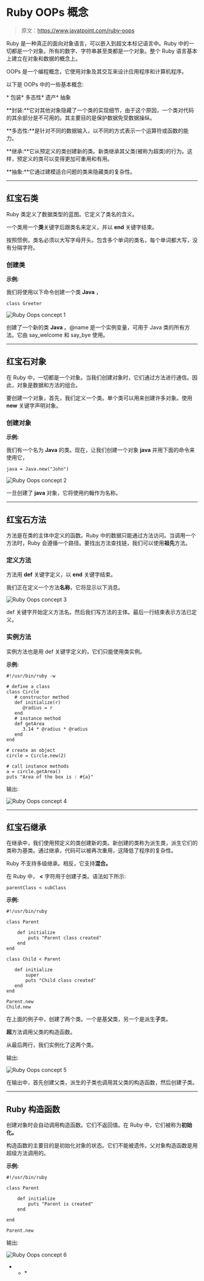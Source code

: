 # Ruby OOPs 概念

> 原文：<https://www.javatpoint.com/ruby-oops>

Ruby 是一种真正的面向对象语言，可以嵌入到超文本标记语言中。Ruby 中的一切都是一个对象。所有的数字、字符串甚至类都是一个对象。整个 Ruby 语言基本上建立在对象和数据的概念上。

OOPs 是一个编程概念，它使用对象及其交互来设计应用程序和计算机程序。

以下是 OOPs 中的一些基本概念:

<ulclass>*   包装*   多态性*   遗产*   抽象

**封装:**它对其他对象隐藏了一个类的实现细节，由于这个原因，一个类对代码的其余部分是不可用的。其主要目的是保护数据免受数据操纵。

**多态性:**是针对不同的数据输入，以不同的方式表示一个运算符或函数的能力。

**继承:**它从预定义的类创建新的类。新类继承其父类(被称为超类)的行为。这样，预定义的类可以变得更加可重用和有用。

**抽象:**它通过建模适合问题的类来隐藏类的复杂性。

* * *

## 红宝石类

Ruby 类定义了数据类型的蓝图。它定义了类名的含义。

一个类用一个**类**关键字后跟类名来定义，并以 **end** 关键字结束。

按照惯例，类名必须以大写字母开头。包含多个单词的类名，每个单词都大写，没有分隔字符。

### 创建类

**示例:**

我们将使用以下命令创建一个类 **Java** ，

```
class Greeter

```

![Ruby Oops concept 1](img/fe8e80919986f2846dd4aeb42ec5b771.png)

创建了一个新的类 **Java** 。@name 是一个实例变量，可用于 Java 类的所有方法。它由 say_welcome 和 say_bye 使用。

* * *

## 红宝石对象

在 Ruby 中，一切都是一个对象。当我们创建对象时，它们通过方法进行通信。因此，对象是数据和方法的组合。

要创建一个对象，首先，我们定义一个类。单个类可以用来创建许多对象。使用 **new** 关键字声明对象。

### 创建对象

**示例:**

我们有一个名为 **Java** 的类。现在，让我们创建一个对象 **java** 并用下面的命令来使用它，

```
java = Java.new("John")

```

![Ruby Oops concept 2](img/756e28af19f69b102eb863002484250d.png)

一旦创建了 **java** 对象，它将使用约翰作为名称。

* * *

## 红宝石方法

方法是在类的主体中定义的函数。Ruby 中的数据只能通过方法访问。当调用一个方法时，Ruby 会遵循一个路径。要找出方法查找链，我们可以使用**祖先**方法。

### 定义方法

方法用 **def** 关键字定义，以 **end** 关键字结束。

我们正在定义一个方法**名称**，它将显示以下消息。

![Ruby Oops concept 3](img/f03ac866a6ee674af1d26eb38b40bf06.png)

def 关键字开始定义方法名。然后我们写方法的主体。最后一行结束表示方法已定义。

### 实例方法

实例方法也是用 def 关键字定义的，它们只能使用类实例。

**示例:**

```
#!/usr/bin/ruby -w 

# define a class 
class Circle 
   # constructor method 
   def initialize(r) 
      @radius = r 
   end 
   # instance method 
   def getArea 
      3.14 * @radius * @radius 
   end 
end 

# create an object 
circle = Circle.new(2) 

# call instance methods 
a = circle.getArea() 
puts "Area of the box is : #{a}"

```

输出:

![Ruby Oops concept 4](img/ad597dc9bd4b65aade63067cb123d877.png)

* * *

## 红宝石继承

在继承中，我们使用预定义的类创建新的类。新创建的类称为派生类，派生它们的类称为基类。通过继承，代码可以被再次重用，这降低了程序的复杂性。

Ruby 不支持多级继承。相反，它支持**混合。**

在 Ruby 中， **<** 字符用于创建子类。语法如下所示:

```
parentClass < subClass

```

**示例:**

```
#!/usr/bin/ruby 

class Parent 

    def initialize 
        puts "Parent class created" 
    end 
end 

class Child < Parent 

   def initialize 
       super 
       puts "Child class created" 
   end 
end 

Parent.new 
Child.new

```

在上面的例子中，创建了两个类。一个是基**父**类，另一个是派生**子**类。

**超**方法调用父类的构造函数。

从最后两行，我们实例化了这两个类。

输出:

![Ruby Oops concept 5](img/da6d242cf0904c71f9855fdf7069fe27.png)

在输出中，首先创建父类，派生的子类也调用其父类的构造函数，然后创建子类。

* * *

## Ruby 构造函数

创建对象时会自动调用构造函数。它们不返回值。在 Ruby 中，它们被称为**初始化。**

构造函数的主要目的是初始化对象的状态。它们不能被遗传。父对象构造函数是用超级方法调用的。

**示例:**

```
#!/usr/bin/ruby 

class Parent 

    def initialize 
        puts "Parent is created" 
    end 

end 

Parent.new 

```

输出:

![Ruby Oops concept 6](img/14381042820b53f3e378298897359f28.png)

* * *</ulclass>